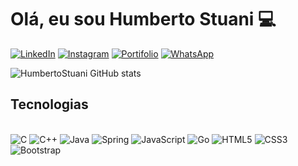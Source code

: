 # Olá, eu sou Humberto Stuani 💻

[![LinkedIn](https://img.shields.io/badge/LinkedIn-0077B5?style=for-the-badge&logo=linkedin&logoColor=white)](https://www.linkedin.com/in/humberto-stuani/)
[![Instagram](https://img.shields.io/badge/Instagram-%23E4405F.svg?style=for-the-badge&logo=Instagram&logoColor=white)](https://www.instagram.com/humberto_stuani/)
[![Portifolio](https://img.shields.io/badge/Portfolio-%23000000.svg?style=for-the-badge&logo=firefox&logoColor=#FF7139)](https://humbertostuani.netlify.app)
[![WhatsApp](https://img.shields.io/badge/WhatsApp-25D366?style=for-the-badge&logo=whatsapp&logoColor=white)](https://wa.me/5518996712965?text=Ol%C3%A1%2C+eu+sou+Humberto+Stuani%21)


![HumbertoStuani GitHub stats](https://github-readme-stats.vercel.app/api?username=HumbertoStuani&show_icons=true&theme=dracula)


## Tecnologias

<div style="display: inline_block"> <br/>
    <img aling="center" alt="C" src="https://img.shields.io/badge/c-%2300599C.svg?style=for-the-badge&logo=c&logoColor=white"/>
    <img aling="center" alt="C++" src="https://img.shields.io/badge/c++-%2300599C.svg?style=for-the-badge&logo=c%2B%2B&logoColor=white"/>
    <img aling="center" alt="Java" src="https://img.shields.io/badge/java-%23ED8B00.svg?style=for-the-badge&logo=openjdk&logoColor=white"/>
    <img aling="center" alt="Spring" src="https://img.shields.io/badge/spring-%236DB33F.svg?style=for-the-badge&logo=spring&logoColor=white"/>
    <img aling="center" alt="JavaScript" src="https://img.shields.io/badge/javascript-%23323330.svg?style=for-the-badge&logo=javascript&logoColor=%23F7DF1E"/>
    <img aling="center" alt="Go" src="https://img.shields.io/badge/go-%2300ADD8.svg?style=for-the-badge&logo=go&logoColor=white"/>
    <img aling="center" alt="HTML5" src="https://img.shields.io/badge/html5-%23E34F26.svg?style=for-the-badge&logo=html5&logoColor=white"/>
    <img aling="center" alt="CSS3" src="https://img.shields.io/badge/css3-%231572B6.svg?style=for-the-badge&logo=css3&logoColor=white"/>
    <img aling="center" alt="Bootstrap" src="https://img.shields.io/badge/bootstrap-%238511FA.svg?style=for-the-badge&logo=bootstrap&logoColor=white"/>
</div>
